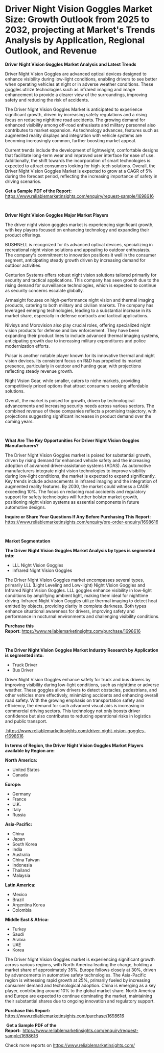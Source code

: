 <p><h1>Driver Night Vision Goggles Market Size: Growth Outlook from 2025 to 2032, projecting at Market's Trends Analysis by Application, Regional Outlook, and Revenue</h1></p><p><strong>Driver Night Vision Goggles Market Analysis and Latest Trends</strong></p>
<p><p>Driver Night Vision Goggles are advanced optical devices designed to enhance visibility during low-light conditions, enabling drivers to see better when operating vehicles at night or in adverse weather conditions. These goggles utilize technologies such as infrared imaging and image enhancement to provide a clearer view of the surroundings, improving safety and reducing the risk of accidents.</p><p>The Driver Night Vision Goggles Market is anticipated to experience significant growth, driven by increasing safety regulations and a rising focus on reducing nighttime road accidents. The growing demand for enhanced visibility among off-road enthusiasts and military personnel also contributes to market expansion. As technology advances, features such as augmented reality displays and integration with vehicle systems are becoming increasingly common, further boosting market appeal.</p><p>Current trends include the development of lightweight, comfortable designs that facilitate long-term wear and improved user interface for ease of use. Additionally, the shift towards the incorporation of smart technologies is expected to attract consumers looking for high-tech solutions. Overall, the Driver Night Vision Goggles Market is expected to grow at a CAGR of 5% during the forecast period, reflecting the increasing importance of safety in driving scenarios.</p></p>
<p><strong>Get a Sample PDF of the Report:&nbsp;</strong> <a href="https://www.reliablemarketinsights.com/enquiry/request-sample/1698616?utm_campaign=2930&utm_medium=2&utm_source=Github&utm_content=ia&utm_term=27032025&utm_id=driver-night-vision-goggles">https://www.reliablemarketinsights.com/enquiry/request-sample/1698616</a></p>
<p>&nbsp;</p>
<p><strong>Driver Night Vision Goggles Major Market Players</strong></p>
<p><p>The driver night vision goggles market is experiencing significant growth, with key players focused on enhancing technology and expanding their product offerings. </p><p>BUSHNELL is recognized for its advanced optical devices, specializing in recreational night vision solutions and appealing to outdoor enthusiasts. The company's commitment to innovation positions it well in the consumer segment, anticipating steady growth driven by increasing demand for outdoor activities. </p><p>Centurion Systems offers robust night vision solutions tailored primarily for security and tactical applications. This company has seen growth due to the rising demand for surveillance technologies, which is expected to continue as security concerns escalate globally.</p><p>Armasight focuses on high-performance night vision and thermal imaging products, catering to both military and civilian markets. The company has leveraged emerging technologies, leading to a substantial increase in its market share, especially in defense contracts and tactical applications. </p><p>Nivisys and Morovision also play crucial roles, offering specialized night vision products for defense and law enforcement. They have been expanding their product lines to include advanced thermal imaging systems, anticipating growth due to increasing military expenditures and police modernization efforts.</p><p>Pulsar is another notable player known for its innovative thermal and night vision devices. Its consistent focus on R&D has propelled its market presence, particularly in outdoor and hunting gear, with projections reflecting steady revenue growth. </p><p>Night Vision Gear, while smaller, caters to niche markets, providing competitively priced options that attract consumers seeking affordable solutions. </p><p>Overall, the market is poised for growth, driven by technological advancements and increasing security needs across various sectors. The combined revenue of these companies reflects a promising trajectory, with projections suggesting significant increases in product demand over the coming years.</p></p>
<p>&nbsp;</p>
<p><strong>What Are The Key Opportunities For Driver Night Vision Goggles Manufacturers?</strong></p>
<p><p>The Driver Night Vision Goggles market is poised for substantial growth, driven by rising demand for enhanced vehicle safety and the increasing adoption of advanced driver-assistance systems (ADAS). As automotive manufacturers integrate night vision technologies to improve visibility during low-light conditions, the market is expected to expand significantly. Key trends include advancements in infrared imaging and the integration of augmented reality features. By 2030, the market could witness a CAGR exceeding 10%. The focus on reducing road accidents and regulatory support for safety technologies will further bolster market growth, positioning night vision systems as essential components in future automotive designs.</p></p>
<p><strong>Inquire or Share Your Questions If Any Before Purchasing This Report:</strong> <a href="https://www.reliablemarketinsights.com/enquiry/pre-order-enquiry/1698616?utm_campaign=2930&utm_medium=2&utm_source=Github&utm_content=ia&utm_term=27032025&utm_id=driver-night-vision-goggles">https://www.reliablemarketinsights.com/enquiry/pre-order-enquiry/1698616</a></p>
<p>&nbsp;</p>
<p><strong>Market Segmentation</strong></p>
<p><strong>The Driver Night Vision Goggles Market Analysis by types is segmented into:</strong></p>
<p><ul><li>LLL Night Vision Goggles</li><li>Infrared Night Vision Goggles</li></ul></p>
<p><p>The Driver Night Vision Goggles market encompasses several types, primarily LLL (Light Leveling and Low-light) Night Vision Goggles and Infrared Night Vision Goggles. LLL goggles enhance visibility in low-light conditions by amplifying ambient light, making them ideal for nighttime driving. Infrared Night Vision Goggles utilize thermal imaging to detect heat emitted by objects, providing clarity in complete darkness. Both types enhance situational awareness for drivers, improving safety and performance in nocturnal environments and challenging visibility conditions.</p></p>
<p><strong>Purchase this Report:&nbsp;</strong><a href="https://www.reliablemarketinsights.com/purchase/1698616?utm_campaign=2930&utm_medium=2&utm_source=Github&utm_content=ia&utm_term=27032025&utm_id=driver-night-vision-goggles">https://www.reliablemarketinsights.com/purchase/1698616</a></p>
<p>&nbsp;</p>
<p><strong>The Driver Night Vision Goggles Market Industry Research by Application is segmented into:</strong></p>
<p><ul><li>Truck Driver</li><li>Bus Driver</li></ul></p>
<p><p>Driver Night Vision Goggles enhance safety for truck and bus drivers by improving visibility during low-light conditions, such as nighttime or adverse weather. These goggles allow drivers to detect obstacles, pedestrians, and other vehicles more effectively, minimizing accidents and enhancing overall road safety. With the growing emphasis on transportation safety and efficiency, the demand for such advanced visual aids is increasing in commercial driving sectors. This technology not only boosts driver confidence but also contributes to reducing operational risks in logistics and public transport.</p></p>
<p><a href="https://www.reliablemarketinsights.com/driver-night-vision-goggles-r1698616?utm_campaign=2930&utm_medium=2&utm_source=Github&utm_content=ia&utm_term=27032025&utm_id=driver-night-vision-goggles">&nbsp;https://www.reliablemarketinsights.com/driver-night-vision-goggles-r1698616</a></p>
<p><strong>In terms of Region, the Driver Night Vision Goggles Market Players available by Region are:</strong></p>
<p>
    <p> <strong> North America: </strong>
        <ul>
            <li>United States</li>
            <li>Canada</li>
        </ul>
        </p> 
    <p> <strong> Europe: </strong>
        <ul>
            <li>Germany</li>
            <li>France</li>
            <li>U.K.</li>
            <li>Italy</li>
            <li>Russia</li>
        </ul>
        </p> 
    <p> <strong> Asia-Pacific: </strong>
        <ul>
            <li>China</li>
            <li>Japan</li>
            <li>South Korea</li>
            <li>India</li>
            <li>Australia</li>
            <li>China Taiwan</li>
            <li>Indonesia</li>
            <li>Thailand</li>
            <li>Malaysia</li>
        </ul>
        </p> 
    <p> <strong> Latin America: </strong>
        <ul>
            <li>Mexico</li>
            <li>Brazil</li>
            <li>Argentina Korea</li>
            <li>Colombia</li>
        </ul>
        </p> 
    <p> <strong> Middle East & Africa: </strong>
        <ul>
            <li>Turkey</li>
            <li>Saudi</li>
            <li>Arabia</li>
            <li>UAE</li>
            <li>Korea</li>
        </ul>
    </p>
    </p>
<p><p>The Driver Night Vision Goggles market is experiencing significant growth across various regions, with North America leading the charge, holding a market share of approximately 35%. Europe follows closely at 30%, driven by advancements in automotive safety technologies. The Asia-Pacific region is witnessing rapid growth at 25%, primarily fueled by increasing consumer demand and technological adoption. China is emerging as a key player, contributing around 10% to the global market share. North America and Europe are expected to continue dominating the market, maintaining their substantial shares due to ongoing innovation and regulatory support.</p></p>
<p><strong>Purchase this Report: </strong><a href="https://www.reliablemarketinsights.com/purchase/1698616?utm_campaign=2930&utm_medium=2&utm_source=Github&utm_content=ia&utm_term=27032025&utm_id=driver-night-vision-goggles">https://www.reliablemarketinsights.com/purchase/1698616</a></p>
<p>&nbsp;<strong>Get a Sample PDF of the Report:&nbsp;&nbsp;</strong><a href="https://www.reliablemarketinsights.com/enquiry/request-sample/1698616?utm_campaign=2930&utm_medium=2&utm_source=Github&utm_content=ia&utm_term=27032025&utm_id=driver-night-vision-goggles">https://www.reliablemarketinsights.com/enquiry/request-sample/1698616</a></p>
<p><strong></strong></p>
<p>Check more reports on <a href="https://www.reliablemarketinsights.com/?utm_campaign=2930&utm_medium=2&utm_source=Github&utm_content=ia&utm_term=27032025&utm_id=driver-night-vision-goggles">https://www.reliablemarketinsights.com/</a></p>